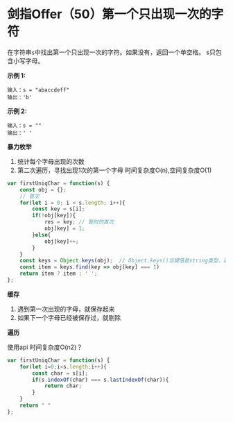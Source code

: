 # 剑指Offer（50）第一个只出现一次的字符

在字符串`s`中找出第一个只出现一次的字符。如果没有，返回一个单空格。 s只包含小写字母。

**示例 1:**
```
输入：s = "abaccdeff"
输出：'b'

```
**示例 2:**
```
输入：s = "" 
输出：' '
```

**暴力枚举**

1. 统计每个字母出现的次数
2. 第二次遍历，寻找出现1次的第一个字母
时间复杂度O(n),空间复杂度O(1)


```js
var firstUniqChar = function(s) {
    const obj = {};
    // 首次
    for(let i = 0; i < s.length; i++){
        const key = s[i]; 
        if(!obj[key]){
            res = key; // 暂时的首次
            obj[key] = 1;
        }else{
            obj[key]++;
        }
    }
    const keys = Object.keys(obj);  // Object.keys()当键值是string类型，遍历顺序是按照加入顺序
    const item = keys.find(key => obj[key] === 1)
    return item ? item : ' ';
};
```

**缓存**

1. 遇到第一次出现的字母，就保存起来
2. 如果下一个字母已经被保存过，就剔除

**遍历**

使用api
时间复杂度O(n2)？

```js
var firstUniqChar = function(s) {
    for(let i=0;i<s.length;i++){
        const char = s[i];
        if(s.indexOf(char) === s.lastIndexOf(char)){
            return char;
        }
    }
    return " "
};
```
 
 <comment-comment/> 
 